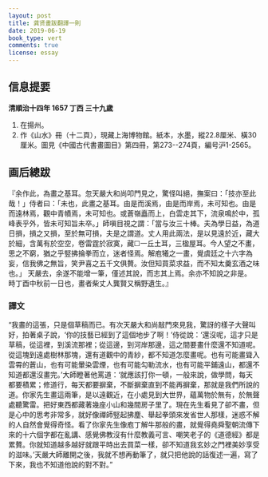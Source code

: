 ```yaml
---
layout: post
title: 龚贤畫跋翻譯一則
date: 2019-06-19
book_type: vert
comments: true
license: essay
---
```


## 信息提要

**清順治十四年 1657 丁西 三十九歲**
<ol class="gap-after">
<li>在揚州。</li>
<li>作《山水》冊（十二頁），現藏上海博物館。紙本，水墨，縱22.8厘米、橫30厘米。圖見《中國古代書畫圖目》第四冊，第273--274頁，編号沪1-2565。</li>
</ol>

## 画后總跋
<div class="gap-after">『余作此，為畫之基耳。忽天嚴大和尚叩門見之，驚怪叫絕，撫案曰：「技亦至此哉！」侍者曰：「未也，此畫之基耳。由是而溪焉，由是而岸焉，未可知也。由是而遠林焉，觀中青幘焉，未可知也。或蒼嶺矗而上，白雲走其下，流泉鳴於中，孤峰表乎外，皆未可知旨未卒。」師嗔目視之謂：「當与汝三十棒。夫為學日益，為道日損，損之又損，至於無可損，夫是之謂道。丈人用此兩法，是以見遠於近，藏大於細，含萬有於空空，卷雷霆於寂寞，藏☐一丘土耳，三楹屋耳。今人望之不畫，思之不窮，猶之乎竪拂掄拳而立，迷者怪焉。解庖犧之一畫，覺虞廷之十六字為妄，信我佛之無旨，笑尹喜之五千文俱贅。汝但知買菜求益，而不知太羹玄酒之味也。」
天嚴去，余遂不能增一筆，僅述其說，而志其上焉。余亦不知說之非是。
時丁酉中秋前一日也，畫者柴丈人龔賢又稱野遺生。』</div>

<div class="break-before flow-flip"><h3>譯文</h3>“我畫的這張，只是個草稿而已。有次天嚴大和尚敲門來見我，驚訝的樣子大聲叫好，拍著桌子說，‘你的技藝已經到了這個地步了啊！’侍從說：‘還沒呢，這才只是草稿，從這裡，到溪流那裡；從這邊，到河岸那邊，這之間要畫什麼還不知道呢。從這塊到遠處樹林那塊，還有道觀中的青紗，都不知道怎麼畫呢。也有可能畫聳入雲霄的蒼山，也有可能暈染雲煙，也有可能勾勒流水，也有可能平鋪遠山，都還不知道都還沒畫完。’大師瞪著他罵道：‘就應該打你一頓，一般來說，做學問，每天都要積累；修道行，每天都要摒棄，不斷摒棄直到不能再摒棄，那就是我們所說的道。你家先生畫這兩筆，是以遠觀近，在小處見到大世界，蘊萬物於無有，於無聲處聽驚雷。把好東西都藏著幾座小山和幾間房子里了。現在先生看見了卻不畫，但是心中的思考非常多，就好像禪師竪起拂塵、舉起拳頭來发省世人那樣，迷惑不解的人自然會覺得奇怪。看了你家先生像庖丁解牛那般的畫，就覺得堯舜聖朝流傳下來的十六個字都在亂講、感覺佛教沒有什麼教義可言、嘲笑老子的《道德經》都是累贅。你就知道越多越好就跟平時出去買菜一樣，卻不知道我玄妙之門裡美妙享受的滋味。’天嚴大師離開之後，我就不想再動筆了，就只把他說的話復述一遍，寫了下來，我也不知道他說的對不對。”</div>